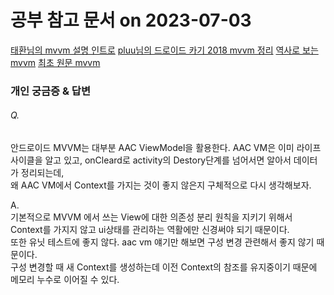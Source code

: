 # 공부 참고 문서 on 2023-07-03
[태환님의 mvvm 설명 인트로](https://thdev.tech/android/2022/12/12/Android-Follow-MVVM-Intro/)
[pluu님의 드로이드 카기 2018 mvvm 정리](https://pluu.github.io/blog/android/droidkaigi/2018/06/24/droidkaigi-mvvm/)
[역사로 보는 mvvm](https://mixedcode.com/Article/Index?aidx=1180)
[최초 원문 mvvm](https://learn.microsoft.com/ko-kr/archive/blogs/johngossman/introduction-to-modelviewviewmodel-pattern-for-building-wpf-apps)

### 개인 궁금증 & 답변
###### Q.  
안드로이드 MVVM는 대부분 AAC ViewModel을 활용한다. AAC VM은 이미 라이프 사이클을 알고 있고, onCleard로 activity의 Destory단계를 넘어서면 알아서 데이터가 정리되는데,   
왜 AAC VM에서 Context를 가지는 것이 좋지 않은지 구체적으로 다시 생각해보자.
   
A.    
기본적으로 MVVM 에서 쓰는 View에 대한 의존성 분리 원칙을 지키기 위해서 Context를 가지지 않고 ui상태를 관리하는 역활에만 신경써야 되기 때문이다.  
또한 유닛 테스트에 좋지 않다. aac vm 얘기만 해보면 구성 변경 관련해서 좋지 않기 때문이다.   
구성 변경할 때 새 Context를 생성하는데 이전 Context의 참조를 유지중이기 때문에 메모리 누수로 이어질 수 있다.  
   


